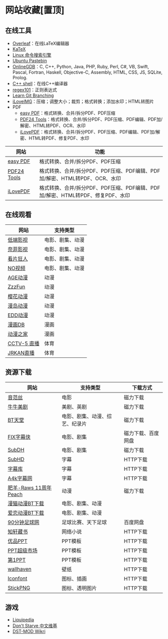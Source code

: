 # 网站收藏[置顶]


<!--more-->

## 在线工具

- [Overleaf](https://cn.overleaf.com)：在线LaTeX编辑器
- [KaTeX](https://katex.org/docs/supported.html)
- [Linux 命令搜索引擎](https://wangchujiang.com/linux-command/hot.html)
- [Ubuntu Pastebin](https://paste.ubuntu.com)
- [OnlineGDB](https://www.onlinegdb.com)：C, C++, Python, Java, PHP, Ruby, Perl, C#, VB, Swift, Pascal, Fortran, Haskell, Objective-C, Assembly, HTML, CSS, JS, SQLite, Prolog.
- [C++ shell](http://cpp.sh)：在线C++编译器
- [regex101](https://regex101.com)：正则表达式
- [Learn Git Branching](https://learngitbranching.js.org/?locale=zh_CN)
- [iLoveIMG](https://www.iloveimg.com/zh-cn)：压缩；调整大小；裁剪；格式转换；添加水印；HTML转图片
- PDF
    - [easy PDF](https://easypdf.com/cn)：格式转换、合并/拆分PDF、PDF压缩
    - [PDF24 Tools](https://tools.pdf24.org/zh/)：格式转换、合并/拆分PDF、PDF压缩、PDF编辑、PDF加/解密、HTML转PDF、OCR、水印
    - [iLovePDF](https://www.ilovepdf.com/zh-cn)：格式转换、合并/拆分PDF、PDF压缩、PDF编辑、PDF加/解密、HTML转PDF、修复PDF、水印

| 网站                                         | 功能                                                  |
|--------------------------------------------|-----------------------------------------------------|
| [easy PDF](https://easypdf.com/cn)         | 格式转换、合并/拆分PDF、PDF压缩                                 |
| [PDF24 Tools](https://tools.pdf24.org/zh/) | 格式转换、合并/拆分PDF、PDF压缩、PDF编辑、PDF加/解密、HTML转PDF、OCR、水印   |
| [iLovePDF](https://www.ilovepdf.com/zh-cn) | 格式转换、合并/拆分PDF、PDF压缩、PDF编辑、PDF加/解密、HTML转PDF、修复PDF、水印 |

## 在线观看

| 网站 | 支持类型 |
|---|---|
| [低端影视](https://ddrk.me) | 电影、剧集、动漫 |
| [奈菲影视](https://www.nfmovies.com) | 电影、剧集、动漫 |
| [看片狂人](https://www.kpkuang.com) | 电影、剧集、动漫 |
| [NO视频](https://www.novipnoad.com) | 电影、剧集、动漫 |
| [AGE动漫](https://www.agefans.net) | 动漫 |
| [ZzzFun](http://www.zzzfun.com) | 动漫 |
| [樱花动漫](http://www.yhdm.so) | 动漫 |
| [漫岛动漫](https://www.mandao.tv) | 动漫 |
| [EDD动漫](http://www.edddh.com) | 动漫 |
| [漫画DB](https://www.manhuadb.com) | 漫画 |
| [动漫之家](https://www.dmzj.com) | 漫画 |
| [CCTV-5 直播](https://tv.cctv.com/live/cctv5/?spm=C28340.PVHhfLOBmR4I.ExidtyEJcS5K.16) | 体育 |
| [JRKAN直播](http://jrkan.com) | 体育 |

## 资源下载

| 网站 | 支持类型 | 下载方式 |
|---|---|---|
| [音范丝](https://www.yinfans.me) | 电影 | 磁力下载 |
| [牛牛美剧](http://www.nnmeiju.com) | 美剧、英剧 | 磁力下载 |
| [BT天堂](https://www.bt-tt.com) | 电影、剧集、动漫、综艺、纪录片 | 磁力下载 |
| [FIX字幕侠](http://www.zimuxia.cn) | 电影、剧集 | 磁力下载、百度网盘 |
| [SubDH](https://subdh.com) | 电影、剧集 | 磁力下载 |
| [SubHD](https://subhd.tv) | 字幕 | HTTP下载 |
| [字幕库](http://zimuku.org) | 字幕 | HTTP下载 |
| [A4k字幕网](https://www.a4k.net) | 字幕 | HTTP下载 |
| [肥羊-Raws 11周年Peach](https://fy-raws.org/resource_lists/) | 动漫 | 磁力下载 |
| [漫猫动漫BT下载](http://www.comicat.org) | 电影、剧集、动漫 | |
| [爱恋动漫BT下载](http://www.kisssub.org) | 电影、剧集、动漫 | |
| [90分钟足球网](http://90oo.com) | 足球比赛、天下足球 | 百度网盘 |
| [知轩藏书](http://www.zxcs.me) | 网络小说 | HTTP下载 |
| [优品PPT](https://www.ypppt.com) | PPT模板 | HTTP下载 |
| [PPT超级市场](https://ppt.sotary.com) | PPT模板 | HTTP下载 |
| [第1PPT](http://www.1ppt.com) | PPT模板 | HTTP下载 |
| [wallhaven](https://wallhaven.cc) | 壁纸 | HTTP下载 |
| [Iconfont](https://www.iconfont.cn) | 图标、插画 | HTTP下载 |
| [StickPNG](https://www.stickpng.com) | 图标、透明图片 | HTTP下载 |

## 游戏

- [Liquipedia](https://liquipedia.net)
- [Don't Starve 中文维基](https://dontstarve.fandom.com/zh/wiki/Don%27t_Starve_%E4%B8%AD%E6%96%87%E7%B6%AD%E5%9F%BA)
- [DST-MOD Wikri](https://wiki.flapi.cn/doku.php)

